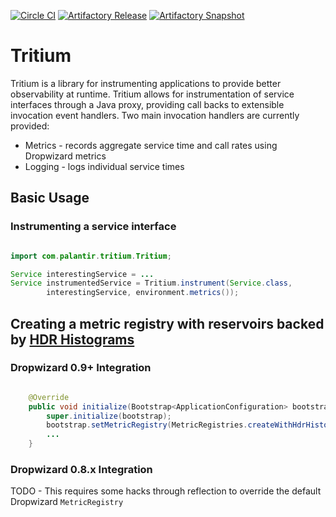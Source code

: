 [![Circle CI](https://circle.palantir.build/gh/elements/tritium.svg?style=svg)](https://circle.palantir.build/gh/elements/tritium)
[![Artifactory Release](https://shields.palantir.build/artifactory/internal-jar-release/release/com.palantir.tritium/tritium-lib/svg)](https://artifactory.palantir.build/artifactory/webapp/#/artifacts/browse/tree/General/internal-jar-release/com/palantir/tritium/tritium-lib)
[![Artifactory Snapshot](https://shields.palantir.build/artifactory/internal-jar-snapshot/snapshot/com.palantir.tritium/tritium-lib/svg)](https://artifactory.palantir.build/artifactory/webapp/#/artifacts/browse/tree/General/internal-jar-snapshot/com/palantir/tritium/tritium-lib)

# Tritium

Tritium is a library for instrumenting applications  to provide better
observability at runtime. Tritium allows for instrumentation of service
interfaces through a Java proxy, providing call backs to extensible invocation
event handlers. Two main invocation handlers are currently provided:

* Metrics - records aggregate service time and call rates using Dropwizard metrics
* Logging - logs individual service times

## Basic Usage

### Instrumenting a service interface

```java

import com.palantir.tritium.Tritium;

Service interestingService = ...
Service instrumentedService = Tritium.instrument(Service.class,
        interestingService, environment.metrics());
```


## Creating a metric registry with reservoirs backed by [HDR Histograms](http://hdrhistogram.org/)

### Dropwizard 0.9+ Integration

```java

    @Override
    public void initialize(Bootstrap<ApplicationConfiguration> bootstrap) {
        super.initialize(bootstrap);
        bootstrap.setMetricRegistry(MetricRegistries.createWithHdrHistogramReservoirs());
        ...
    }
```

### Dropwizard 0.8.x Integration

TODO - This requires some hacks through reflection to override the default Dropwizard `MetricRegistry`

